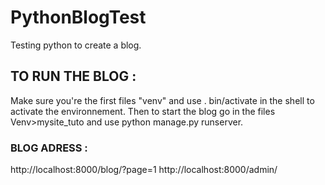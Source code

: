 # PythonBlogTest
Testing python to create a blog. 


## TO RUN THE BLOG : 
Make sure you're the first files "venv" and use . bin/activate in the shell to activate the environnement. 
Then to start the blog go in the files Venv>mysite_tuto and use python manage.py runserver. 

### BLOG ADRESS : 

http://localhost:8000/blog/?page=1
http://localhost:8000/admin/



